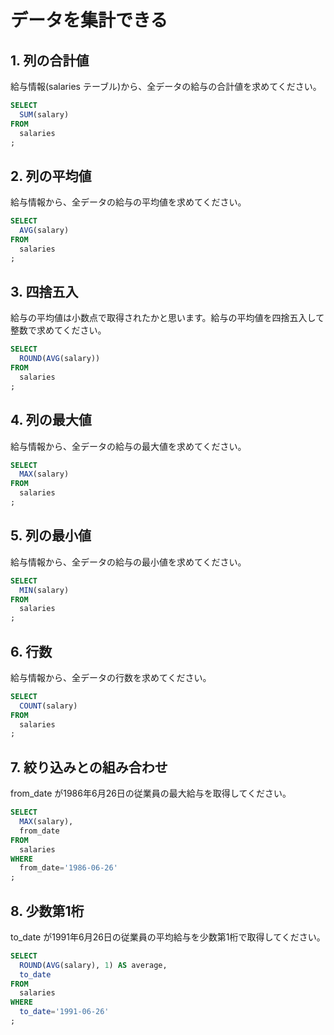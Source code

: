 # データを集計できる

## 1. 列の合計値

給与情報(salaries テーブル)から、全データの給与の合計値を求めてください。
```sql
SELECT
  SUM(salary)
FROM
  salaries
;
```

## 2. 列の平均値

給与情報から、全データの給与の平均値を求めてください。
```sql
SELECT
  AVG(salary)
FROM
  salaries
;
```

## 3. 四捨五入

給与の平均値は小数点で取得されたかと思います。給与の平均値を四捨五入して整数で求めてください。
```sql
SELECT
  ROUND(AVG(salary))
FROM
  salaries
;
```
## 4. 列の最大値

給与情報から、全データの給与の最大値を求めてください。
```sql
SELECT
  MAX(salary)
FROM
  salaries
;
```

## 5. 列の最小値

給与情報から、全データの給与の最小値を求めてください。
```sql
SELECT
  MIN(salary)
FROM
  salaries
;
```

## 6. 行数

給与情報から、全データの行数を求めてください。
```sql
SELECT
  COUNT(salary)
FROM
  salaries
;
```

## 7. 絞り込みとの組み合わせ

from_date が1986年6月26日の従業員の最大給与を取得してください。
```sql
SELECT
  MAX(salary),
  from_date
FROM
  salaries
WHERE
  from_date='1986-06-26'
;
```

## 8. 少数第1桁

to_date が1991年6月26日の従業員の平均給与を少数第1桁で取得してください。
```sql
SELECT
  ROUND(AVG(salary), 1) AS average,
  to_date
FROM
  salaries
WHERE
  to_date='1991-06-26'
;
```
